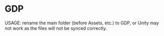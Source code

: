 # GDP

USAGE: rename the main folder (before Assets, etc.) to GDP, or Unity may not work as the files will not be synced correctly.
